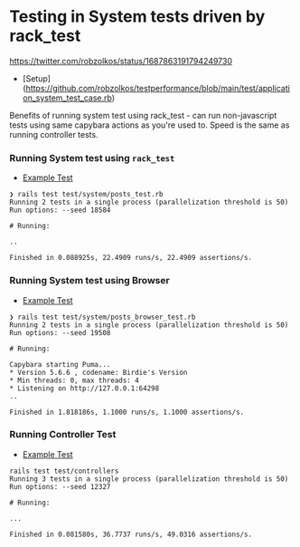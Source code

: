 # Testing in System tests driven by rack_test

https://twitter.com/robzolkos/status/1687863191794249730

- [Setup] (https://github.com/robzolkos/testperformance/blob/main/test/application_system_test_case.rb)

Benefits of running system test using rack_test - can run non-javascript tests using same capybara actions as you're used to. Speed is the same as running controller tests.

### Running System test using `rack_test`

- [Example Test](https://github.com/robzolkos/testperformance/blob/main/test/system/posts_test.rb)

```
❯ rails test test/system/posts_test.rb
Running 2 tests in a single process (parallelization threshold is 50)
Run options: --seed 18584

# Running:

..

Finished in 0.088925s, 22.4909 runs/s, 22.4909 assertions/s.
```

### Running System test using Browser

- [Example Test](https://github.com/robzolkos/testperformance/blob/main/test/system/posts_browser_test.rb)

```
❯ rails test test/system/posts_browser_test.rb
Running 2 tests in a single process (parallelization threshold is 50)
Run options: --seed 19508

# Running:

Capybara starting Puma...
* Version 5.6.6 , codename: Birdie's Version
* Min threads: 0, max threads: 4
* Listening on http://127.0.0.1:64298
..

Finished in 1.818186s, 1.1000 runs/s, 1.1000 assertions/s.
```

### Running Controller Test

- [Example Test](https://github.com/robzolkos/testperformance/blob/main/test/controllers/posts_controller_test.rb)

```
rails test test/controllers
Running 3 tests in a single process (parallelization threshold is 50)
Run options: --seed 12327

# Running:

...

Finished in 0.081580s, 36.7737 runs/s, 49.0316 assertions/s.
```
